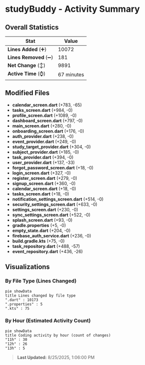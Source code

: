 # studyBuddy - Activity Summary 

## Overall Statistics

| Stat                   | Value                                                             |
| ---------------------- | ----------------------------------------------------------------- |
| **Lines Added** (➕)   | 10072                                          |
| **Lines Removed** (➖) | 181                                        |
| **Net Change** (↕)    | 9891                |
| **Active Time** (⌚)   | 67 minutes |


## Modified Files
- **calendar_screen.dart** (+783, -65)
- **tasks_screen.dart** (+984, -0)
- **profile_screen.dart** (+1089, -0)
- **dashboard_screen.dart** (+797, -0)
- **main_screen.dart** (+280, -0)
- **onboarding_screen.dart** (+176, -0)
- **auth_provider.dart** (+238, -0)
- **event_provider.dart** (+249, -0)
- **study_target_provider.dart** (+304, -0)
- **subject_provider.dart** (+185, -0)
- **task_provider.dart** (+394, -0)
- **user_provider.dart** (+137, -33)
- **forgot_password_screen.dart** (+18, -0)
- **login_screen.dart** (+327, -0)
- **register_screen.dart** (+279, -0)
- **signup_screen.dart** (+360, -0)
- **calendar_screen.dart** (+18, -0)
- **tasks_screen.dart** (+18, -0)
- **notification_settings_screen.dart** (+514, -0)
- **security_settings_screen.dart** (+633, -0)
- **settings_screen.dart** (+230, -0)
- **sync_settings_screen.dart** (+522, -0)
- **splash_screen.dart** (+93, -0)
- **gradle.properties** (+5, -0)
- **empty_state.dart** (+204, -0)
- **firebase_auth_service.dart** (+236, -0)
- **build.gradle.kts** (+75, -0)
- **task_repository.dart** (+488, -57)
- **event_repository.dart** (+436, -26)

## Visualizations

### By File Type (Lines Changed)

```mermaid
pie showData
title Lines changed by file type
".dart" : 10173
".properties" : 5
".kts" : 75
```

### By Hour (Estimated Activity Count)

```mermaid
pie showData
title Coding activity by hour (count of changes)
"11h" : 30
"12h" : 26
"13h" : 5
```


> **Last Updated:** 8/25/2025, 1:06:00 PM
